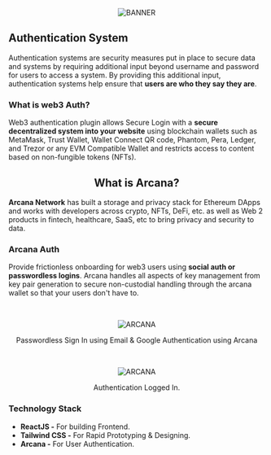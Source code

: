 <p align="center">
  <img src="https://user-images.githubusercontent.com/77505989/192813475-3994d81f-83f3-441c-ab01-c22268eb2eda.png" alt="BANNER" />
</p>

## Authentication System

Authentication systems are security measures put in place to secure data and systems by requiring additional input beyond username and password for users to access a system. By providing this additional input, authentication systems help ensure that **users are who they say they are**.

### What is web3 Auth?

Web3 authentication plugin allows Secure Login with a **secure decentralized system into your website** using blockchain wallets such as MetaMask, Trust Wallet, Wallet Connect QR code, Phantom, Pera, Ledger, and Trezor or any EVM Compatible Wallet and restricts access to content based on non-fungible tokens (NFTs).

<h2 align="center">What is Arcana?</h2>

**Arcana Network** has built a storage and privacy stack for Ethereum DApps and works with developers across crypto, NFTs, DeFi, etc. as well as Web 2 products in fintech, healthcare, SaaS, etc to bring privacy and security to data.

### Arcana Auth

Provide frictionless onboarding for web3 users using **social auth or passwordless logins**. Arcana handles all aspects of key management from key pair generation to secure non-custodial handling through the arcana wallet so that your users don't have to.

<br />

<p align="center">
<img src="https://user-images.githubusercontent.com/77505989/192811350-8aef5099-c38e-448d-9142-b558e1f1d960.png" alt="ARCANA" />
<p align="center">Passwordless Sign In using Email & Google Authentication using Arcana</p>
</p>

<br />

<p align="center">
<img src="https://user-images.githubusercontent.com/77505989/192811333-c4f69ddd-670a-4faa-8ce1-391c41170236.jpg" alt="ARCANA" />
<p align="center">Authentication Logged In.</p>
</p>

### Technology Stack
- **ReactJS -** For building Frontend.
- **Tailwind CSS -** For Rapid Prototyping & Designing.
- **Arcana -** For User Authentication.
